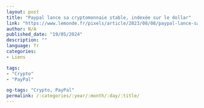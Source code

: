 ```yaml
---
layout: post
title: "Paypal lance sa cryptomonnaie stable, indexée sur le dollar"
link: "https://www.lemonde.fr/pixels/article/2023/08/08/paypal-lance-sa-cryptomonnaie-stable-indexee-sur-le-dollar_6184746_4408996.html"
author: N/A
published_date: "19/05/2024"
description: ""
language: fr
categories:
- Liens

tags:
- "Crypto"
- "PayPal"

og-tags: "Crypto, PayPal"
permalink: /:categories/:year/:month/:day/:title/
---
```

